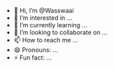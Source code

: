 - 👋 Hi, I’m @Wasswaai
- 👀 I’m interested in ...
- 🌱 I’m currently learning ...
- 💞️ I’m looking to collaborate on ...
- 📫 How to reach me ...
- 😄 Pronouns: ...
- ⚡ Fun fact: ...

<!---
Wasswaai/Wasswaai is a ✨ special ✨ repository because its `README.md` (this file) appears on your GitHub profile.
You can click the Preview link to take a look at your changes.
--->
